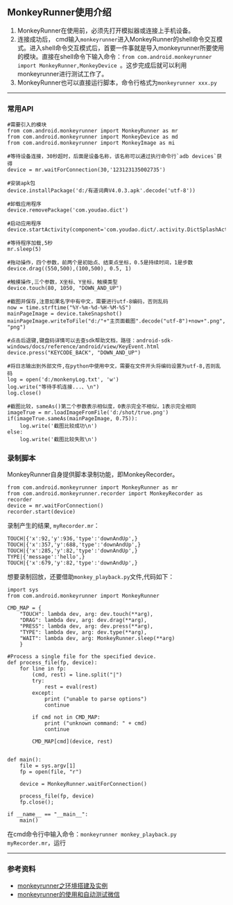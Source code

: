 ## MonkeyRunner使用介绍
1. MonkeyRunner在使用前，必须先打开模拟器或连接上手机设备。
2. 连接成功后， cmd输入```monkeyrunner```进入MonkeyRunner的shell命令交互模式。进入shell命令交互模式后，首要一件事就是导入monkeyrunner所要使用的模块。直接在shell命令下输入命令：```from com.android.monkeyrunner import MonkeyRunner,MonkeyDevice ```。这步完成后就可以利用monkeyrunner进行测试工作了。
3. MonkeyRunner也可以直接运行脚本，命令行格式为```monkeyrunner xxx.py```
***
### 常用API
```
#需要引入的模块
from com.android.monkeyrunner import MonkeyRunner as mr
from com.android.monkeyrunner import MonkeyDevice as md
from com.android.monkeyrunner import MonkeyImage as mi

#等待设备连接，30秒超时，后面是设备名称，该名称可以通过执行命令行`adb devices`获得
device = mr.waitForConnection(30,'123123135002735')

#安装apk包
device.installPackage('d:/有道词典V4.0.3.apk'.decode('utf-8'))

#卸载应用程序
device.removePackage('com.youdao.dict')

#启动应用程序
device.startActivity(component='com.youdao.dict/.activity.DictSplashActivity')

#等待程序加载,5秒
mr.sleep(5)

#拖动操作，四个参数，前两个是初始点、结束点坐标，0.5是持续时间，1是步数
device.drag((550,500),(100,500), 0.5, 1)

#触摸操作,三个参数，X坐标、Y坐标，触摸类型
device.touch(80, 1050, "DOWN_AND_UP")

#截图并保存,注意如果名字中有中文，需要进行utf-8编码，否则乱码
now = time.strftime("%Y-%m-%d-%H-%M-%S")
mainPageImage = device.takeSnapshot()
mainPageImage.writeToFile("d:/"+"主页面截图".decode("utf-8")+now+".png", "png")

#点击后退键,键盘码详情可以去查sdk帮助文档，路径：android-sdk-windows/docs/reference/android/view/KeyEvent.html
device.press("KEYCODE_BACK", "DOWN_AND_UP")

#将日志输出到外部文件,在python中使用中文，需要在文件开头将编码设置为utf-8,否则乱码
log = open('d:/monkenyLog.txt', 'w')
log.write("等待手机连接...、\n")
log.close()

#截图比较，sameAs()第二个参数表示相似度，0表示完全不相似，1表示完全相同
imageTrue = mr.loadImageFromFile('d:/shot/true.png')
if(imageTrue.sameAs(mainPageImage, 0.75)):
    log.write('截图比较成功\n')
else:
    log.write('截图比较失败\n')
```
### 录制脚本
MonkeyRunner自身提供脚本录制功能，即MonkeyRecorder。
``` 
from com.android.monkeyrunner import MonkeyRunner as mr 
from com.android.monkeyrunner.recorder import MonkeyRecorder as recorder 
device = mr.waitForConnection() 
recorder.start(device)
```
录制产生的结果, ```myRecorder.mr```：
```
TOUCH|{'x':92,'y':936,'type':'downAndUp',}
TOUCH|{'x':357,'y':688,'type':'downAndUp',}
TOUCH|{'x':285,'y':82,'type':'downAndUp',}
TYPE|{'message':'hello',}
TOUCH|{'x':679,'y':82,'type':'downAndUp',}
```
想要录制回放，还要借助```monkey_playback.py```文件,代码如下：
```
import sys
from com.android.monkeyrunner import MonkeyRunner

CMD_MAP = {  
    "TOUCH": lambda dev, arg: dev.touch(**arg),  
    "DRAG": lambda dev, arg: dev.drag(**arg),  
    "PRESS": lambda dev, arg: dev.press(**arg),  
    "TYPE": lambda dev, arg: dev.type(**arg),  
    "WAIT": lambda dev, arg: MonkeyRunner.sleep(**arg)  
    }  
  
#Process a single file for the specified device.  
def process_file(fp, device):  
    for line in fp:  
        (cmd, rest) = line.split("|")  
        try:  
            rest = eval(rest)  
        except:  
            print ("unable to parse options")  
            continue  
  
        if cmd not in CMD_MAP:  
            print ("unknown command: " + cmd) 
            continue  
  
        CMD_MAP[cmd](device, rest)  
  
  
def main():  
    file = sys.argv[1]  
    fp = open(file, "r")  
  
    device = MonkeyRunner.waitForConnection()  
      
    process_file(fp, device)  
    fp.close();  
  
if __name__ == "__main__":  
    main()

```
在cmd命令行中输入命令：```monkeyrunner monkey_playback.py myRecorder.mr```，运行
***
### 参考资料
- [monkeyrunner之环境搭建及实例](http://www.cnblogs.com/lynn-li/p/5885001.html)
- [monkeyrunner的使用和自动测试微信 ](http://blog.csdn.net/streen_gong/article/details/21398127)